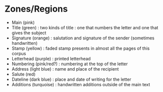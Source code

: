 # Zones/Regions


- Main (pink)
- Title (green) : two kinds of title : one that numbers the letter and one that gives the subject
- Signature (orange) : salutation and signature of the sender (sometimes handwritten)
- Stamp (yellow) : faded stamp presents in almost all the pages of this corpus
- Letterhead (purple) : printed letterhead
- Numbering (pink/red?) : numbering at the top of the letter
- Address (light blue) : name and place of the recipient
- Salute (red)
- Dateline (dark blue) : place and date of writing for the letter
- Additions (turquoise) : handwritten additions outside of the main text

